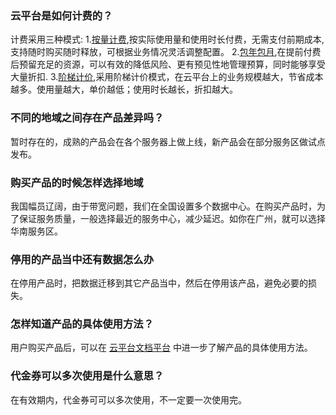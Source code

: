 ### 云平台是如何计费的？
计费采用三种模式:
1.[按量计费](http://tcecqpoc.fsphere.cn/document/product/555/9617),按实际使用量和使用时长付费，无需支付前期成本,支持随时购买随时释放，可根据业务情况灵活调整配置。
2.[包年包月](http://tcecqpoc.fsphere.cn/document/product/555/9618),在提前付费后预留充足的资源，可以有效的降低风险、更有预见性地管理预算，同时能够享受大量折扣.
3.[阶梯计价](http://tcecqpoc.fsphere.cn/document/product/555/11788),采用阶梯计价模式，在云平台上的业务规模越大，节省成本越多。使用量越大，单价越低；使用时长越长，折扣越大。     

### 不同的地域之间存在产品差异吗？
暂时存在的，成熟的产品会在各个服务器上做上线，新产品会在部分服务区做试点发布。

### 购买产品的时候怎样选择地域  
我国幅员辽阔，由于带宽问题，我们在全国设置多个数据中心。在购买产品时，为了保证服务质量，一般选择最近的服务中心，减少延迟。如你在广州，就可以选择华南服务区。

### 停用的产品当中还有数据怎么办 
在停用产品时，把数据迁移到其它产品当中，然后在停用该产品，避免必要的损失。

### 怎样知道产品的具体使用方法？ 
用户购买产品后，可以在 [云平台文档平台](http://tcecqpoc.fsphere.cn/document/product) 中进一步了解产品的具体使用方法。

### 代金券可以多次使用是什么意思？      
在有效期内，代金券可可以多次使用，不一定要一次使用完。  
